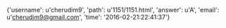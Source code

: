 {'username': u'cherudim9', 'path': u'1151/1151.html', 'answer': u'A', 'email': u'cherudim9@gmail.com', 'time': '2016-02-21:22:41:37'}